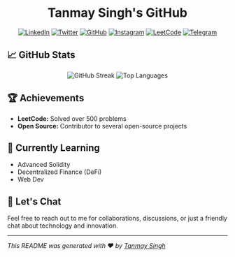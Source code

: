 <h1 align="center">
  Tanmay Singh's GitHub
</h1>

<p align="center">
  <a href='https://www.linkedin.com/in/tanmaysingh3856/' target="_blank"><img alt='LinkedIn' src='https://img.shields.io/badge/LinkedIn-blue?style=for-the-badge&logo=linkedin&logoColor=white'/></a>
  <a href='https://twitter.com/tanmaysingh3856' target="_blank"><img alt='Twitter' src='https://img.shields.io/badge/Twitter-blue?style=for-the-badge&logo=twitter&logoColor=white'/></a>
  <a href='https://github.com/tanmaysingh3856' target="_blank"><img alt='GitHub' src='https://img.shields.io/badge/GitHub-black?style=for-the-badge&logo=github&logoColor=white'/></a>
  <a href='https://www.instagram.com/vasuxv/' target="_blank"><img alt='Instagram' src='https://img.shields.io/badge/Instagram-E4405F?style=for-the-badge&logo=instagram&logoColor=white'/></a>
  <a href='https://leetcode.com/tanmaysingh3856/' target="_blank"><img alt='LeetCode' src='https://img.shields.io/badge/LeetCode-FFA116?style=for-the-badge&logo=leetcode&logoColor=white'/></a>
  <a href='https://t.me/vasuxv' target="_blank"><img alt='Telegram' src='https://img.shields.io/badge/Telegram-2CA5E0?style=for-the-badge&logo=telegram&logoColor=white'/></a>
</p>

## 📈 GitHub Stats
<p align="center">
  <img src="https://github-readme-streak-stats.herokuapp.com/?user=tanmaysingh3856&theme=radical" alt="GitHub Streak" />
  <img src="https://github-readme-stats.vercel.app/api/top-langs/?username=tanmaysingh3856&layout=compact&theme=radical" alt="Top Languages" />
</p>

## 🏆 Achievements
- **LeetCode:** Solved over 500 problems
- **Open Source:** Contributor to several open-source projects


## 🌱 Currently Learning
- Advanced Solidity
- Decentralized Finance (DeFi)
- Web Dev

## 💬 Let's Chat
Feel free to reach out to me for collaborations, discussions, or just a friendly chat about technology and innovation.

---

*This README was generated with ❤️ by [Tanmay Singh](https://github.com/tanmaysingh3856)*
